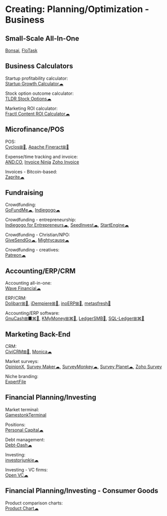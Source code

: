 # Creating: Planning/Optimization - Business

## Small-Scale All-In-One

[Bonsai](https://www.hellobonsai.com/),
[FloTask](https://flotask.webflow.io/)

## Business Calculators

Startup profitability calculator:  
[Startup Growth Calculator☁](http://growth.tlb.org/#)

Stock option outcome calculator:  
[TLDR Stock Options☁](https://tldroptions.io/)

Marketing ROI calculator:  
[Fractl Content ROI Calculator☁](http://frac.tl/content-roi-calc/)

## Microfinance/POS

POS:  
[Cyclos⊞🐧](https://www.cyclos.org/),
[Apache Fineract⊞🐧](https://github.com/apache/fineract)

Expense/time tracking and invoice:  
[AND.CO](https://www.and.co/),
[Invoice Ninja](https://www.invoiceninja.com/)
[Zoho Invoice](https://www.zoho.com/invoice/)

Invoices - Bitcoin-based:  
[Zaprite☁](https://zaprite.com/)

## Fundraising

Crowdfunding:  
[GoFundMe☁](https://www.gofundme.com/),
[Indiegogo☁](https://www.indiegogo.com/)

Crowdfunding - entrepreneurship:  
[Indiegogo for Entrepreneurs☁](https://entrepreneur.indiegogo.com/),
[SeedInvest☁](https://www.seedinvest.com/),
[StartEngine☁](https://www.startengine.com/)

Crowdfunding - Christian/NPO:  
[GiveSendGo☁](https://www.givesendgo.com/),
[Mightycause☁](https://www.mightycause.com/)

Crowdfunding - creatives:  
[Patreon☁](https://www.patreon.com/)

## Accounting/ERP/CRM

Accounting all-in-one:  
[Wave Financial☁](https://www.waveapps.com)

ERP/CRM:  
[Dolibarr⊞🐧](https://www.dolibarr.org/),
[iDempiere⊞🐧](https://www.idempiere.org/),
[inoERP⊞🐧](http://www.inoideas.org/),
[metasfresh🐧](https://metasfresh.com/en)

Accounting/ERP software:  
[GnuCash⊞■⌘🐧](https://www.gnucash.org/),
[KMyMoney⊞⌘🐧](https://kmymoney.org/),
[LedgerSMB🐧](https://ledgersmb.org/),
[SQL-Ledger⊞⌘🐧](https://www.sql-ledger.com/)

## Marketing Back-End

CRM:  
[CiviCRM⊞🐧](https://civicrm.org/),
[Monica☁](https://github.com/monicahq/monica)

Market surveys:  
[OpinionX](https://www.opinionx.co/),
[Survey Maker☁](https://www.survey-maker.com/),
[SurveyMonkey☁](https://www.surveymonkey.com/),
[Survey Planet☁](https://surveyplanet.com/),
[Zoho Survey](https://www.zoho.com/survey/)

Niche branding:  
[ExpertFile](https://expertfile.com/)

## Financial Planning/Investing

Market terminal:  
[GamestonkTerminal](https://github.com/DidierRLopes/GamestonkTerminal)

Positions:  
[Personal Capital☁](https://www.personalcapital.com/)

Debt management:  
[Debt-Dash☁](https://www.debt-dash.io/)

Investing:  
[investorjunkie☁](https://investorjunkie.com/)

Investing - VC firms:  
[Open VC☁](https://www.openvc.app/)

## Financial Planning/Investing - Consumer Goods

Product comparison charts:  
[Product Chart☁](https://www.productchart.com/)
